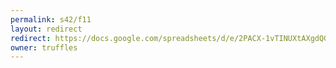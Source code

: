 ```yaml
---
permalink: s42/f11
layout: redirect
redirect: https://docs.google.com/spreadsheets/d/e/2PACX-1vTINUXtAXgdQG1DjRx9eTDcifz4-l3GAbLqtZLzUZZdXJT3IMoPqKUtnSjiFXoqhVJrQKsFFkYKpB6q/pubhtml
owner: truffles
---
```

